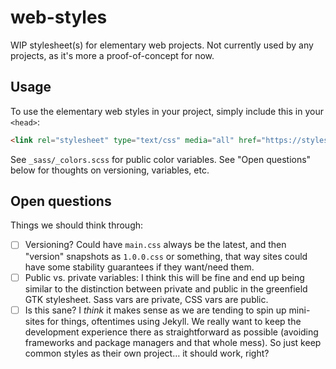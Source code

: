 # web-styles

WIP stylesheet(s) for elementary web projects. Not currently used by any projects, as it's more a proof-of-concept for now.

## Usage

To use the elementary web styles in your project, simply include this in your `<head>`:

```html
<link rel="stylesheet" type="text/css" media="all" href="https://styles.elementary.io/main.css" />
```

See `_sass/_colors.scss` for public color variables. See "Open questions" below for thoughts on versioning, variables, etc.

## Open questions

Things we should think through:

- [ ] Versioning? Could have `main.css` always be the latest, and then "version" snapshots as `1.0.0.css` or something, that way sites could have some stability guarantees if they want/need them.
- [ ] Public vs. private variables: I think this will be fine and end up being similar to the distinction between private and public in the greenfield GTK stylesheet. Sass vars are private, CSS vars are public.
- [ ] Is this sane? I _think_ it makes sense as we are tending to spin up mini-sites for things, oftentimes using Jekyll. We really want to keep the development experience there as straightforward as possible (avoiding frameworks and package managers and that whole mess). So just keep common styles as their own project… it should work, right?
